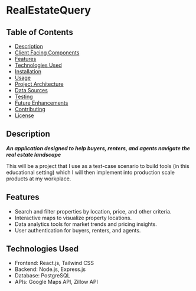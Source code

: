 # RealEstateQuery

## Table of Contents
- [Description](#description)
- [Client Facing Components](#client-facing-components)
- [Features](#features)
- [Technologies Used](#technologies-used)
- [Installation](#installation)
- [Usage](#usage)
- [Project Architecture](#project-architecture)
- [Data Sources](#data-sources)
- [Testing](#testing)
- [Future Enhancements](#future-enhancements)
- [Contributing](#contributing)
- [License](#license)

## Description

***An application designed to help buyers, renters, and agents navigate the real estate landscape***

This will be a project that I use as a test-case scenario to build tools (in this educational setting) which I will then implement into production scale products at my workplace.



## Features
- Search and filter properties by location, price, and other criteria.
- Interactive maps to visualize property locations.
- Data analytics tools for market trends and pricing insights.
- User authentication for buyers, renters, and agents.

## Technologies Used
- Frontend: React.js, Tailwind CSS
- Backend: Node.js, Express.js
- Database: PostgreSQL
- APIs: Google Maps API, Zillow API


